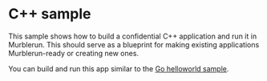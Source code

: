 # C++ sample
This sample shows how to build a confidential C++ application and run it in Murblerun. This should serve as a blueprint for making existing applications Murblerun-ready or creating new ones.

You can build and run this app similar to the [Go helloworld sample](../helloworld).

